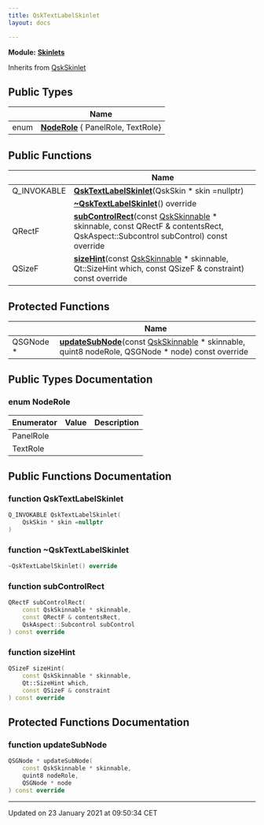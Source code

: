 ```yaml
---
title: QskTextLabelSkinlet
layout: docs

---
```



**Module:** **[Skinlets](/docs/modules/group___skinlets/)**



Inherits from [QskSkinlet](/docs/classes/class_qsk_skinlet/)

## Public Types

|                | Name           |
| -------------- | -------------- |
| enum| **[NodeRole](/docs/classes/class_qsk_text_label_skinlet/#enum-noderole)** { PanelRole, TextRole} |

## Public Functions

|                | Name           |
| -------------- | -------------- |
| Q_INVOKABLE | **[QskTextLabelSkinlet](/docs/classes/class_qsk_text_label_skinlet/#function-qsktextlabelskinlet)**(QskSkin * skin =nullptr) |
| | **[~QskTextLabelSkinlet](/docs/classes/class_qsk_text_label_skinlet/#function-~qsktextlabelskinlet)**() override |
| QRectF | **[subControlRect](/docs/classes/class_qsk_text_label_skinlet/#function-subcontrolrect)**(const [QskSkinnable](/docs/classes/class_qsk_skinnable/) * skinnable, const QRectF & contentsRect, QskAspect::Subcontrol subControl) const override |
| QSizeF | **[sizeHint](/docs/classes/class_qsk_text_label_skinlet/#function-sizehint)**(const [QskSkinnable](/docs/classes/class_qsk_skinnable/) * skinnable, Qt::SizeHint which, const QSizeF & constraint) const override |

## Protected Functions

|                | Name           |
| -------------- | -------------- |
| QSGNode * | **[updateSubNode](/docs/classes/class_qsk_text_label_skinlet/#function-updatesubnode)**(const [QskSkinnable](/docs/classes/class_qsk_skinnable/) * skinnable, quint8 nodeRole, QSGNode * node) const override |

## Public Types Documentation

### enum NodeRole

| Enumerator | Value | Description |
| ---------- | ----- | ----------- |
| PanelRole | |   |
| TextRole | |   |




## Public Functions Documentation

### function QskTextLabelSkinlet

```cpp
Q_INVOKABLE QskTextLabelSkinlet(
    QskSkin * skin =nullptr
)
```


### function ~QskTextLabelSkinlet

```cpp
~QskTextLabelSkinlet() override
```


### function subControlRect

```cpp
QRectF subControlRect(
    const QskSkinnable * skinnable,
    const QRectF & contentsRect,
    QskAspect::Subcontrol subControl
) const override
```


### function sizeHint

```cpp
QSizeF sizeHint(
    const QskSkinnable * skinnable,
    Qt::SizeHint which,
    const QSizeF & constraint
) const override
```


## Protected Functions Documentation

### function updateSubNode

```cpp
QSGNode * updateSubNode(
    const QskSkinnable * skinnable,
    quint8 nodeRole,
    QSGNode * node
) const override
```


-------------------------------

Updated on 23 January 2021 at 09:50:34 CET